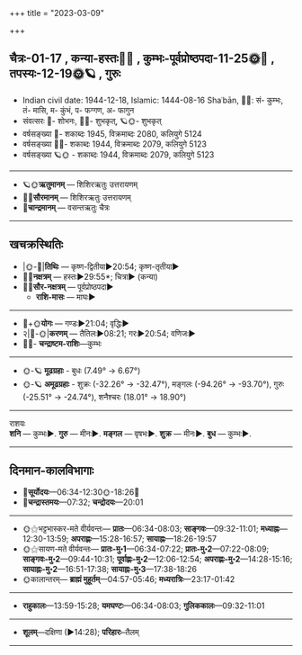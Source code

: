 +++
title = "2023-03-09"

+++
## चैत्रः-01-17  ,  कन्या-हस्तः🌛🌌  ,  कुम्भः-पूर्वप्रोष्ठपदा-11-25🌞🌌  ,  तपस्यः-12-19🌞🪐  ,  गुरुः
- Indian civil date: 1944-12-18, Islamic: 1444-08-16 Shaʿbān, 🌌🌞: सं- कुम्भः, तं- मासि, म- कुंभं, प- फग्गण, अ- फागुन
- संवत्सरः 🌛- शोभनः, 🌌🌞- शुभकृत्, 🪐🌞- शुभकृत्
- वर्षसङ्ख्या 🌛- शकाब्दः 1945, विक्रमाब्दः 2080, कलियुगे 5124
- वर्षसङ्ख्या 🌌🌞- शकाब्दः 1944, विक्रमाब्दः 2079, कलियुगे 5123
- वर्षसङ्ख्या 🪐🌞 - शकाब्दः 1944, विक्रमाब्दः 2079, कलियुगे 5123
___________________
- 🪐🌞**ऋतुमानम्** — शिशिरऋतुः उत्तरायणम्
- 🌌🌞**सौरमानम्** — शिशिरऋतुः उत्तरायणम्
- 🌛**चान्द्रमानम्** — वसन्तऋतुः चैत्रः
___________________


## खचक्रस्थितिः
- |🌞-🌛|**तिथिः** — कृष्ण-द्वितीया►20:54; कृष्ण-तृतीया►  
- 🌌🌛**नक्षत्रम्** — हस्तः►29:55*; चित्रा► (कन्या)  
- 🌌🌞**सौर-नक्षत्रम्** — पूर्वप्रोष्ठपदा►  
  - **राशि-मासः** — माघः► 
___________________
- 🌛+🌞**योगः** — गण्डः►21:04; वृद्धिः►  
- २|🌛-🌞|**करणम्** — तैतिलः►08:21; गरः►20:54; वणिजः►  
- 🌌🌛- **चन्द्राष्टम-राशिः**—कुम्भः  
___________________
- 🌞-🪐 **मूढग्रहाः** - बुधः (7.49° → 6.67°)
- 🌞-🪐 **अमूढग्रहाः** - शुक्रः (-32.26° → -32.47°), मङ्गलः (-94.26° → -93.70°), गुरुः (-25.51° → -24.74°), शनैश्चरः (18.01° → 18.90°)
___________________
राशयः  
**शनि** — कुम्भः►. **गुरु** — मीनः►. **मङ्गल** — वृषभः►. **शुक्र** — मीनः►. **बुध** — कुम्भः►. 
___________________


## दिनमान-कालविभागाः
- 🌅**सूर्योदयः**—06:34-12:30🌞️-18:26🌇  
- 🌛**चन्द्रास्तमयः**—07:32; **चन्द्रोदयः**—20:01  
___________________
- 🌞⚝भट्टभास्कर-मते वीर्यवन्तः— **प्रातः**—06:34-08:03; **साङ्गवः**—09:32-11:01; **मध्याह्नः**—12:30-13:59; **अपराह्णः**—15:28-16:57; **सायाह्नः**—18:26-19:57  
- 🌞⚝सायण-मते वीर्यवन्तः— **प्रातः-मु॰1**—06:34-07:22; **प्रातः-मु॰2**—07:22-08:09; **साङ्गवः-मु॰2**—09:44-10:31; **पूर्वाह्णः-मु॰2**—12:06-12:54; **अपराह्णः-मु॰2**—14:28-15:16; **सायाह्नः-मु॰2**—16:51-17:38; **सायाह्नः-मु॰3**—17:38-18:26  
- 🌞कालान्तरम्— **ब्राह्मं मुहूर्तम्**—04:57-05:46; **मध्यरात्रिः**—23:17-01:42  
___________________
- **राहुकालः**—13:59-15:28; **यमघण्टः**—06:34-08:03; **गुलिककालः**—09:32-11:01  
___________________
- **शूलम्**—दक्षिणा (►14:28); **परिहारः**–तैलम्  
___________________
